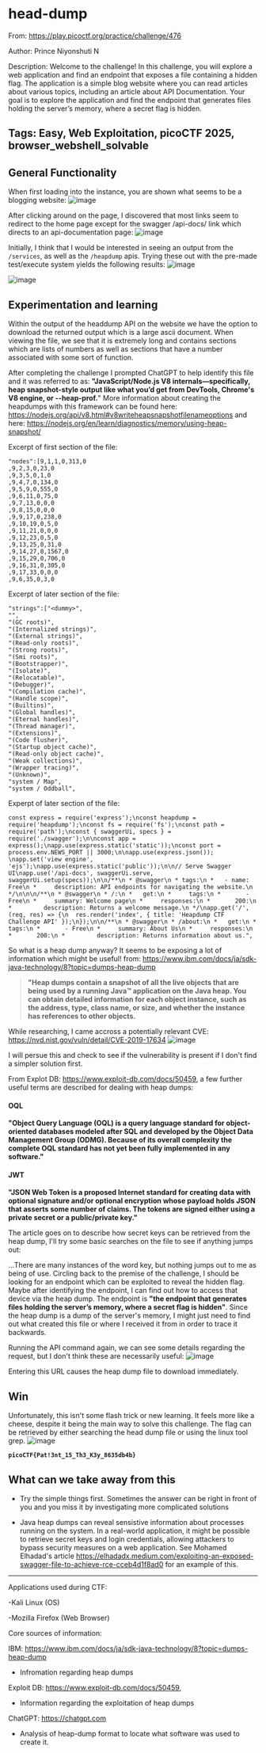 <h1>head-dump</h1>

From: https://play.picoctf.org/practice/challenge/476

Author: Prince Niyonshuti N

Description: Welcome to the challenge! In this challenge, you will explore a web application and find an endpoint that exposes a file containing a hidden flag. The application is a simple blog website where you can read articles about various topics, including an article about API Documentation. Your goal is to explore the application and find the endpoint that generates files holding the server’s memory, where a secret flag is hidden.

Tags: Easy, Web Exploitation, picoCTF 2025, browser_webshell_solvable
---

<h2>General Functionality</h2>

When first loading into the instance, you are shown what seems to be a blogging website:
![image](https://github.com/user-attachments/assets/4acad71d-4b8b-417e-8612-11cf6e90e1e4)

After clicking around on the page, I discovered that most links seem to redirect to the home page except for the swagger /api-docs/ link which directs to an api-documentation page:
![image](https://github.com/user-attachments/assets/90c4819e-0b46-4975-bff7-d79dc55d69ec)

Initially, I think that I would be interested in seeing an output from the `/services`, as well as the `/heapdump` apis. Trying these out with the pre-made test/execute system yields the following results:
![image](https://github.com/user-attachments/assets/52d2e3db-d829-40d7-8994-bce07239d10b)

![image](https://github.com/user-attachments/assets/5c5f90c9-f7ac-42d7-858c-3613265dde03)

<h2>Experimentation and learning</h2>

Within the output of the headdump API on the website we have the option to download the returned output which is a large ascii document. When viewing the file, we see that it is extremely long and contains sections which are lists of numbers as well as sections that have a number associated with some sort of function.

After completing the challenge I prompted ChatGPT to help identify this file and it was referred to as: 
__"JavaScript/Node.js V8 internals—specifically, heap snapshot-style output like what you’d get from DevTools, Chrome's V8 engine, or --heap-prof.__"
More information about creating the heapdumps with this framework can be found here: https://nodejs.org/api/v8.html#v8writeheapsnapshotfilenameoptions and here: https://nodejs.org/en/learn/diagnostics/memory/using-heap-snapshot/


Excerpt of first section of the file: 

```
"nodes":[9,1,1,0,313,0
,9,2,3,0,23,0
,9,3,5,0,1,0
,9,4,7,0,134,0
,9,5,9,0,555,0
,9,6,11,0,75,0
,9,7,13,0,0,0
,9,8,15,0,0,0
,9,9,17,0,238,0
,9,10,19,0,5,0
,9,11,21,0,0,0
,9,12,23,0,5,0
,9,13,25,0,31,0
,9,14,27,0,1567,0
,9,15,29,0,706,0
,9,16,31,0,305,0
,9,17,33,0,0,0
,9,6,35,0,3,0
```

Excerpt of later section of the file:

```
"strings":["<dummy>",
"",
"(GC roots)",
"(Internalized strings)",
"(External strings)",
"(Read-only roots)",
"(Strong roots)",
"(Smi roots)",
"(Bootstrapper)",
"(Isolate)",
"(Relocatable)",
"(Debugger)",
"(Compilation cache)",
"(Handle scope)",
"(Builtins)",
"(Global handles)",
"(Eternal handles)",
"(Thread manager)",
"(Extensions)",
"(Code flusher)",
"(Startup object cache)",
"(Read-only object cache)",
"(Weak collections)",
"(Wrapper tracing)",
"(Unknown)",
"system / Map",
"system / Oddball",
```

Experpt of later section of the file:

```
const express = require('express');\nconst heapdump = require('heapdump');\nconst fs = require('fs');\nconst path = require('path');\nconst { swaggerUi, specs } = require('./swagger');\n\nconst app = express();\napp.use(express.static('static'));\nconst port = process.env.NEWS_PORT || 3000;\n\napp.use(express.json()); \napp.set('view engine', 'ejs');\napp.use(express.static('public'));\n\n// Serve Swagger UI\napp.use('/api-docs', swaggerUi.serve, swaggerUi.setup(specs));\n\n/**\n * @swagger\n * tags:\n *   - name: Free\n *     description: API endpoints for navigating the website.\n */\n\n\n/**\n * @swagger\n * /:\n *   get:\n *     tags:\n *       - Free\n *     summary: Welcome page\n *     responses:\n *       200:\n *         description: Returns a welcome message.\n */\napp.get('/', (req, res) => {\n  res.render('index', { title: 'Heapdump CTF Challenge API' });\n});\n\n/**\n * @swagger\n * /about:\n *   get:\n *     tags:\n *       - Free\n *     summary: About Us\n *     responses:\n *       200:\n *         description: Returns information about us.",
```

So what is a heap dump anyway? It seems to be exposing a lot of information which might be useful!
from: https://www.ibm.com/docs/ja/sdk-java-technology/8?topic=dumps-heap-dump

> __"Heap dumps contain a snapshot of all the live objects that are being used by a running Java™ application on the Java heap. You can obtain detailed information for each object instance, such as the address, type, class name, or size, and whether the instance has references to other objects.__

While researching, I came accross a potentially relevant CVE: https://nvd.nist.gov/vuln/detail/CVE-2019-17634
![image](https://github.com/user-attachments/assets/2c533724-251e-44d2-89d1-de563b51d90e)

I will persue this and check to see if the vulnerability is present if I don't find a simpler solution first.

From Explot DB: https://www.exploit-db.com/docs/50459, a few further useful terms are described for dealing with heap dumps:

<h4>OQL</h4>

__"Object Query Language (OQL) is a query language standard for
object-oriented databases modeled after SQL and developed by the Object
Data Management Group (ODMG). Because of its overall complexity the
complete OQL standard has not yet been fully implemented in any software."__

<h4>JWT</h4>

__"JSON Web Token is a proposed Internet standard for creating data with
optional signature and/or optional encryption whose payload holds JSON
that asserts some number of claims. The tokens are signed either using a
private secret or a public/private key."__

The article goes on to describe how secret keys can be retrieved from the heap dump, I'll try some basic searches on the file to see if anything jumps out:

...There are many instances of the word key, but nothing jumps out to me as being of use. Circling back to the premise of the challenge, I should be looking for an endpoint which can be exploited to reveal the hidden flag. Maybe after identifying the endpoint, I can find out how to access that device via the heap dump. The endpoint is __"the endpoint that generates files holding the server’s memory, where a secret flag is hidden"__. Since the heap dump is a dump of the server's memory, I might just need to find out what created this file or where I received it from in order to trace it backwards.

Running the API command again, we can see some details regarding the request, but I don't think these are necessarily useful:
![image](https://github.com/user-attachments/assets/25925664-5094-4177-a126-6ac55df57611)

Entering this URL causes the heap dump file to download immediately.


<h2> Win </h2>

Unfortunately, this isn't some flash trick or new learning. It feels more like a cheese, despite it being the main way to solve this challenge. The flag can be retrieved by either searching the head dump file or using the linux tool grep.
![image](https://github.com/user-attachments/assets/cd440bc8-241f-4ece-8799-f85c3750e2c1)

__`picoCTF{Pat!3nt_15_Th3_K3y_8635db4b}`__

<h2> What can we take away from this </h2>

- Try the simple things first. Sometimes the answer can be right in front of you and you miss it by investigating more complicated solutions
  
- Java heap dumps can reveal sensistive information about processes running on the system. In a real-world application, it might be possible to retrieve secret keys and login credentials, allowing attackers to bypass security measures on a web application. See Mohamed Elhadad's article https://elhadadx.medium.com/exploiting-an-exposed-swagger-file-to-achieve-rce-cceb4d1f8ad0 for an example of this.

---

Applications used during CTF:

-Kali Linux (OS)

-Mozilla Firefox (Web Browser)

Core sources of information:

IBM: https://www.ibm.com/docs/ja/sdk-java-technology/8?topic=dumps-heap-dump
  - Infromation regarding heap dumps

Exploit DB: https://www.exploit-db.com/docs/50459,
  - Information regarding the exploitation of heap dumps

ChatGPT: https://chatgpt.com
  - Analysis of heap-dump format to locate what software was used to create it.
